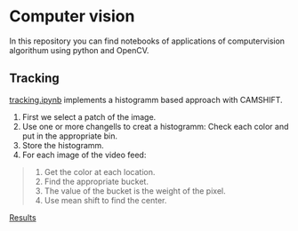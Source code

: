 # Computer vision
In this repository you can find notebooks of applications of computervision algorithum using python and OpenCV.
## Tracking
[tracking.ipynb](tracking.ipynb) implements a histogramm based approach with CAMSHIFT. 
1. First we select a patch of the image. 
2. Use one or more changells to creat a histogramm: Check each color and put in the appropriate bin.
3. Store the histogramm.
4. For each image of the video feed:  
  > 1. Get the color at each location.
  > 2. Find the appropriate bucket.
  > 3. The value of the bucket is the weight of the pixel.
  > 4. Use mean shift to find the center.
 
[Results](https://www.youtube.com/playlist?list=PLrQlWh70z5dLRcFmsxvW5DjShTdsIha3-) 

